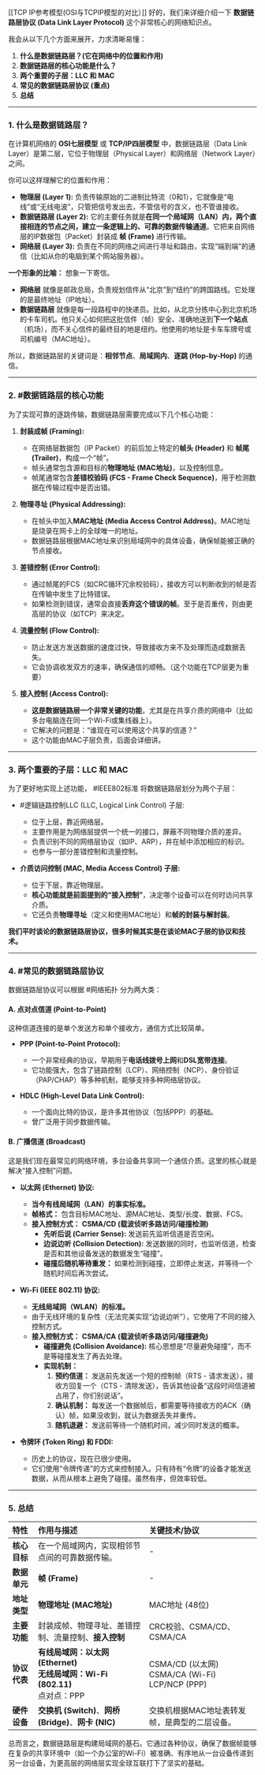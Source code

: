 [[TCP IP参考模型(OSI与TCPIP模型的对比）]]
好的，我们来详细介绍一下 **数据链路层协议 (Data Link Layer Protocol)** 这个非常核心的网络知识点。

我会从以下几个方面来展开，力求清晰易懂：

1.  **什么是数据链路层？(它在网络中的位置和作用)**
2.  **数据链路层的核心功能是什么？**
3.  **两个重要的子层：LLC 和 MAC**
4.  **常见的数据链路层协议 (重点)**
5.  **总结**

---

### 1. 什么是数据链路层？

在计算机网络的 **OSI七层模型** 或 **TCP/IP四层模型** 中，数据链路层（Data Link Layer）是第二层，它位于物理层（Physical Layer）和网络层（Network Layer）之间。

你可以这样理解它的位置和作用：

*   **物理层 (Layer 1):** 负责传输原始的二进制比特流（0和1），它就像是“电线”或“无线电波”，只管把信号发出去，不管信号的含义，也不管谁接收。
*   **数据链路层 (Layer 2):** 它的主要任务就是**在同一个局域网（LAN）内，两个直接相连的节点之间，建立一条逻辑上的、可靠的数据传输通道**。它把来自网络层的IP数据包（Packet）封装成 **帧 (Frame)** 进行传输。
*   **网络层 (Layer 3):** 负责在不同的网络之间进行寻址和路由，实现“端到端”的通信（比如从你的电脑到某个网站服务器）。

**一个形象的比喻：**
想象一下寄信。
*   **网络层** 就像是邮政总局，负责规划信件从“北京”到“纽约”的跨国路线。它处理的是最终地址（IP地址）。
*   **数据链路层** 就像是每一段路程中的快递员。比如，从北京分拣中心到北京机场的卡车司机。他只关心如何把这批信件（帧）安全、准确地送到**下一个站点**（机场），而不关心信件的最终目的地是纽约。他使用的地址是卡车车牌号或司机编号（MAC地址）。

所以，数据链路层的关键词是：**相邻节点**、**局域网内**、**逐跳 (Hop-by-Hop)** 的通信。

---

### 2. #数据链路层的核心功能

为了实现可靠的逐跳传输，数据链路层需要完成以下几个核心功能：

1.  **封装成帧 (Framing):**
    *   在网络层数据包（IP Packet）的前后加上特定的**帧头 (Header)** 和 **帧尾 (Trailer)**，构成一个“帧”。
    *   帧头通常包含源和目标的**物理地址 (MAC地址)**，以及控制信息。
    *   帧尾通常包含**差错校验码 (FCS - Frame Check Sequence)**，用于检测数据在传输过程中是否出错。

2.  **物理寻址 (Physical Addressing):**
    *   在帧头中加入**MAC地址 (Media Access Control Address)**。MAC地址是烧录在网卡上的全球唯一的地址。
    *   数据链路层根据MAC地址来识别局域网中的具体设备，确保帧能被正确的节点接收。

3.  **差错控制 (Error Control):**
    *   通过帧尾的FCS（如CRC循环冗余校验码），接收方可以判断收到的帧是否在传输中发生了比特错误。
    *   如果检测到错误，通常会直接**丢弃这个错误的帧**。至于是否重传，则由更高层的协议（如TCP）来决定。

4.  **流量控制 (Flow Control):**
    *   防止发送方发送数据的速度过快，导致接收方来不及处理而造成数据丢失。
    *   它会协调收发双方的速率，确保通信的顺畅。（这个功能在TCP层更为重要）

5.  **接入控制 (Access Control):**
    *   **这是数据链路层一个非常关键的功能**，尤其是在共享介质的网络中（比如多台电脑连在同一个Wi-Fi或集线器上）。
    *   它解决的问题是：“谁现在可以使用这个共享的信道？”
    *   这个功能由MAC子层负责，后面会详细讲。

---

### 3. 两个重要的子层：LLC 和 MAC

为了更好地实现上述功能， #IEEE802标准 将数据链路层划分为两个子层：

*   #逻辑链路控制LLC (LLC, Logical Link Control) 子层:
    *   位于上层，靠近网络层。
    *   主要作用是为网络层提供一个统一的接口，屏蔽不同物理介质的差异。
    *   负责识别不同的网络层协议（如IP、ARP），并在帧中添加相应的标识。
    *   也参与一部分差错控制和流量控制。

*   **介质访问控制 (MAC, Media Access Control) 子层:**
    *   位于下层，靠近物理层。
    *   **核心功能就是前面提到的“接入控制”**，决定哪个设备可以在何时访问共享介质。
    *   它还负责**物理寻址**（定义和使用MAC地址）和**帧的封装与解封装**。

**我们平时谈论的数据链路层协议，很多时候其实是在谈论MAC子层的协议和技术。**

---

### 4. #常见的数据链路层协议

数据链路层协议可以根据 #网络拓扑 分为两大类：

#### A. 点对点信道 (Point-to-Point)

这种信道连接的是单个发送方和单个接收方，通信方式比较简单。

*   **PPP (Point-to-Point Protocol):**
    *   一个非常经典的协议，早期用于**电话线拨号上网**和**DSL宽带连接**。
    *   它功能强大，包含了链路控制（LCP）、网络控制（NCP）、身份验证（PAP/CHAP）等多种机制，能够支持多种网络层协议。

*   **HDLC (High-Level Data Link Control):**
    *   一个面向比特的协议，是许多其他协议（包括PPP）的基础。
    *   曾广泛用于同步数据传输。

#### B. 广播信道 (Broadcast)

这是我们现在最常见的网络环境，多台设备共享同一个通信介质。这里的核心就是解决“接入控制”问题。

*   **以太网 (Ethernet) 协议:**
    *   **当今有线局域网（LAN）的事实标准。**
    *   **帧格式：** 包含目标MAC地址、源MAC地址、类型/长度、数据、FCS。
    *   **接入控制方式：** **CSMA/CD (载波侦听多路访问/碰撞检测)**
        *   **先听后说 (Carrier Sense):** 发送前先监听信道是否空闲。
        *   **边说边听 (Collision Detection):** 发送数据的同时，也监听信道，检查是否和其他设备发送的数据发生“碰撞”。
        *   **碰撞后随机等待重发：** 如果检测到碰撞，立即停止发送，并等待一个随机时间后再次尝试。

*   **Wi-Fi (IEEE 802.11) 协议:**
    *   **无线局域网（WLAN）的标准。**
    *   由于无线环境的复杂性（无法完美实现“边说边听”），它使用了不同的接入控制方式。
    *   **接入控制方式：** **CSMA/CA (载波侦听多路访问/碰撞避免)**
        *   **碰撞避免 (Collision Avoidance):** 核心思想是“尽量避免碰撞”，而不是等碰撞发生了再去处理。
        *   **实现机制：**
            1.  **预约信道：** 发送前先发送一个短的控制帧（RTS - 请求发送），接收方回复一个（CTS - 清除发送），告诉其他设备“这段时间信道被占用了，你们别说话”。
            2.  **确认机制：** 每发送一个数据帧后，都需要等待接收方的ACK（确认）帧，如果没收到，就认为数据丢失并重传。
            3.  **随机退避：** 发送前等待一个随机时间，减少同时发送的概率。

*   **令牌环 (Token Ring) 和 FDDI:**
    *   历史上的协议，现在已很少使用。
    *   它们使用“令牌传递”的方式来控制接入。只有持有“令牌”的设备才能发送数据，从而从根本上避免了碰撞。虽然有序，但效率较低。

---

### 5. 总结

| 特性         | 作用与描述                                                               | 关键技术/协议                                          |
| :----------- | :----------------------------------------------------------------------- | :------------------------------------------------------- |
| **核心目标** | 在一个局域网内，实现相邻节点间的可靠数据传输。                           | -                                                        |
| **数据单元** | **帧 (Frame)**                                                           | -                                                        |
| **地址类型** | **物理地址 (MAC地址)**                                                   | MAC地址 (48位)                                           |
| **主要功能** | 封装成帧、物理寻址、差错控制、流量控制、**接入控制**                     | CRC校验、CSMA/CD、CSMA/CA                                |
| **协议代表** | **有线局域网：以太网 (Ethernet)**<br>**无线局域网：Wi-Fi (802.11)**<br>点对点：PPP | CSMA/CD (以太网)<br>CSMA/CA (Wi-Fi)<br>LCP/NCP (PPP) |
| **硬件设备** | **交换机 (Switch)**、**网桥 (Bridge)**、**网卡 (NIC)**                    | 交换机根据MAC地址表转发帧，是典型的二层设备。            |

总而言之，数据链路层是构建局域网的基石。它通过各种协议，确保了数据帧能够在复杂的共享环境中（如一个办公室的Wi-Fi）被准确、有序地从一台设备传递到另一台设备，为更高层的网络层实现全球互联打下了坚实的基础。